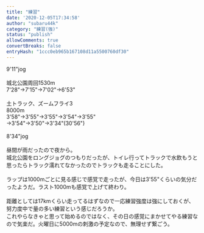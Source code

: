 ```yaml
---
title: "練習"
date: '2020-12-05T17:34:58'
author: "subaru44k"
category: "練習(強)"
status: "publish"
allowComments: true
convertBreaks: false
entryHash: "1ccc0eb965b167108d11a5500760df30"
---
```

9'11"jog<br>
<br>
城北公園周回1530m<br>
7'28"→7'15"→7'02"→6'53"<br>
<br>
土トラック、ズームフライ3<br>
8000m<br>
3'58"→3'55"→3'55"→3'54"→3'55"<br>
→3'54"→3'50"→3'34"(30'56")<br>
<br>
8'34"jog<br>
<br>
昼間が雨だったので夜から。<br>
城北公園をロングジョグのつもりだったが、トイレ行ってトラックで水飲もうと思ったらトラック濡れてなかったのでトラックも走ることにした。<br>
<br>
ラップは1000mごとに見る感じで感覚で走ったが、今日は3'55"くらいの気分だったようだ。ラスト1000mも感覚で上げて終わり。<br>
<br>
距離としては17kmくらい走ってるはずなので一応練習強度は強にしておくが、努力度中で量の多い練習という感じだろうか。<br>
これやらなきゃと思って始めるのではなく、その日の感覚にまかせてやる練習なので気楽だ。火曜日に5000mの刺激の予定なので、無理せず繋ごう。
